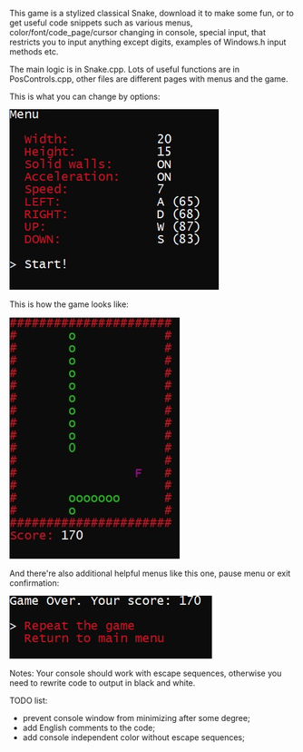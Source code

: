This game is a stylized classical Snake, download it to make some fun, or to get useful code snippets such as various menus, color/font/code_page/cursor changing in console, special input, that restricts you to input anything except digits, examples of Windows.h input methods etc. 

The main logic is in Snake.cpp. Lots of useful functions are in PosControls.cpp, other files are different pages with menus and the game.

This is what you can change by options:

![mainmenu](./Menu.jpg)

This is how the game looks like:

![gameitself](/Game.jpg)

And there're also additional helpful menus like this one, pause menu or exit confirmation:

![gameovermenu](/Over.jpg)

Notes:
Your console should work with escape sequences, otherwise you need to rewrite code to output in black and white.

TODO list:
* prevent console window from minimizing after some degree;
* add English comments to the code;
* add console independent color without escape sequences;


